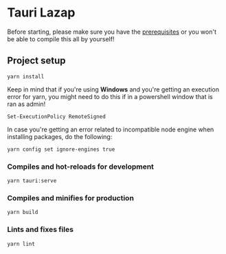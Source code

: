 # Tauri Lazap

Before starting, please make sure you have the [prerequisites](https://tauri.app/v1/guides/getting-started/prerequisites) or you won't be able to compile this all by yourself!

## Project setup
```
yarn install
```

Keep in mind that if you're using **Windows** and you're getting an execution error for yarn, you might need to do this if in a powershell window that is ran as admin!

`Set-ExecutionPolicy RemoteSigned`

In case you're getting an error related to incompatible node engine when installing packages, do the following:

`yarn config set ignore-engines true`

### Compiles and hot-reloads for development
```
yarn tauri:serve
```

### Compiles and minifies for production
```
yarn build
```

### Lints and fixes files
```
yarn lint
```
